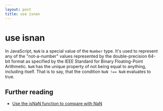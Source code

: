 ```yaml
---
layout: post
title: use isnan
---
```

# use isnan

In JavaScript, `NaN` is a special value of the `Number` type. It's used to represent any of the "not-a-number" values represented by the double-precision 64-bit format as specified by the IEEE Standard for Binary Floating-Point Arithmetic. `NaN` has the unique property of not being equal to anything, including itself. That is to say, that the condition `NaN !== NaN` evaluates to true.

## Further reading

 - [Use the isNaN function to compare with NaN](http://jslinterrors.com/use-the-isnan-function-to-compare-with-nan/)
